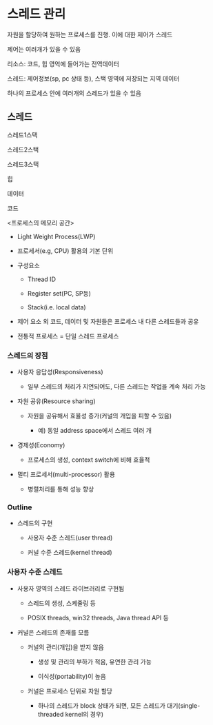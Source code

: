 # 스레드 관리

자원을 할당하여 원하는 프로세스를 진행. 이에 대한 제어가 스레드

제어는 여러개가 있을 수 있음

리소스: 코드, 힙 영억에 들어가는 전역데이터

스레드: 제어정보(sp, pc 상태 등), 스택 영역에 저장되는 지역 데이터

하나의 프로세스 안에 여러개의 스레드가 있을 수 있음

## 스레드

스레드1스택

스레드2스택

스레드3스택

힙

데이터

코드

<프로세스의 메모리 공간>

- Light Weight Process(LWP)

- 프로세서(e.g,  CPU) 활용의 기본 단위

- 구성요소
  
  - Thread ID
  
  - Register set(PC, SP등)
  
  - Stack(i.e. local data)

- 제어 요소 외 코드, 데이터 및 자원들은 프로세스 내 다른 스레드들과 공유

- 전통적 프로세스 = 단일 스레드 프로세스

### 스레드의 장점

- 사용자 응답성(Responsiveness)
  
  - 일부 스레드의 처리가 지연되어도, 다른 스레드는 작업을 계속 처리 가능

- 자원 공유(Resource sharing)
  
  - 자원을 공유해서 효율성 증가(커널의 개입을 피할 수 있음)
    
    - 예) 동일 address space에서 스레드 여러 개

- 경제성(Economy)
  
  - 프로세스의 생성, context switch에 비해 효율적

- 멀티 프로세서(multi-processor) 활용
  
  - 병렬처리를 통해 성능 향상

### Outline

- 스레드의 구현
  
  - 사용자 수준 스레드(user thread)
  
  - 커널 수준 스레드(kernel thread)

### 사용자 수준 스레드

- 사용자 영역의 스레드 라이브러리로 구현됨
  
  - 스레드의 생성, 스케줄링 등
  
  - POSIX threads, win32 threads, Java thread API 등

- 커널은 스레드의 존재를 모름
  
  - 커널의 관리(개입)을 받지 않음
    
    - 생성 및 관리의 부하가 적음, 유연한 관리 가능
    
    - 이식성(portability)이 높음
  
  - 커널은 프로세스 단위로 자원 할당
    
    - 하나의 스레드가 block 상태가 되면, 모든 스레드가 대기(single-threaded kernel의 경우)


